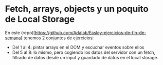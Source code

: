 # Fetch, arrays, objects y un poquito de Local Storage

En este (repo)[https://github.com/Adalab/Easley-ejercicios-de-fin-de-semana] tenemos 2 conjuntos de ejercicios:

- Del 1 al 4: pintar arrays en el DOM y escuchar eventos sobre ellos
- Del 5 al 8: lo mismo, pero cogiendo los datos del servidor con un fetch, filtrado de datos desde un input y guardado de datos en el local storage.
